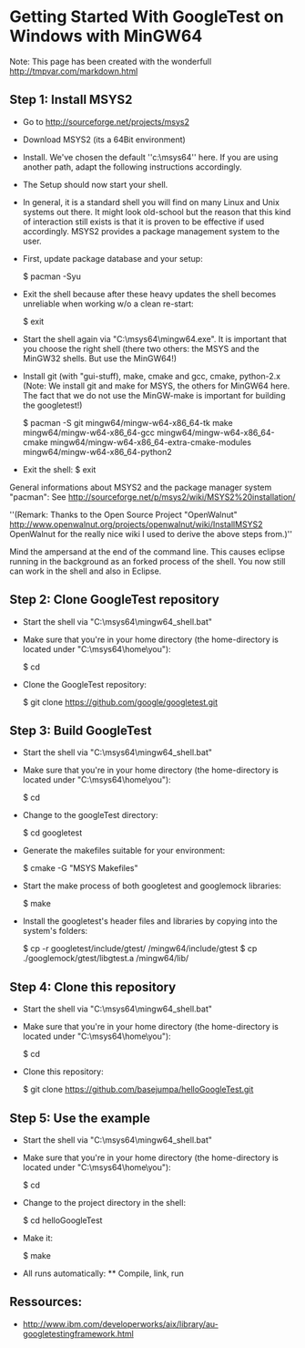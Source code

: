 # Getting Started With GoogleTest on Windows with MinGW64

Note: This page has been created with the wonderfull http://tmpvar.com/markdown.html 


## Step 1: Install MSYS2
* Go to http://sourceforge.net/projects/msys2
* Download MSYS2 (its a 64Bit environment)
* Install. We've chosen the default ''c:\msys64'' here. If you are using another path, adapt the following instructions accordingly.
* The Setup should now start your shell.
* In general, it is a standard shell you will find on many Linux and Unix systems out there. It might look old-school but the reason that this kind of interaction still exists is that it is proven to be effective if used accordingly. MSYS2 provides a package management system to the user.
* First, update package database and your setup:

    $ pacman -Syu
* Exit the shell because after these heavy updates the shell becomes unreliable when working w/o a clean re-start:

    $ exit
* Start the shell again via "C:\msys64\mingw64.exe". It is important that you choose the right shell (there two others: the MSYS and the MinGW32 shells. But use the MinGW64!)
* Install git (with "gui-stuff), make, cmake and gcc, cmake, python-2.x (Note: We install git and make for MSYS, the others for MinGW64 here. The fact that we do not use the MinGW-make is important for building the googletest!)

    $ pacman -S git mingw64/mingw-w64-x86_64-tk make mingw64/mingw-w64-x86_64-gcc mingw64/mingw-w64-x86_64-cmake mingw64/mingw-w64-x86_64-extra-cmake-modules mingw64/mingw-w64-x86_64-python2
* Exit the shell:
    $ exit

General informations about MSYS2 and the package manager system "pacman": See http://sourceforge.net/p/msys2/wiki/MSYS2%20installation/

''(Remark: Thanks to the Open Source Project "OpenWalnut" http://www.openwalnut.org/projects/openwalnut/wiki/InstallMSYS2 OpenWalnut for the really nice wiki I used to derive the above steps from.)''


Mind the ampersand at the end of the command line. This causes eclipse running in the background as an forked process of the shell. You now still can work in the shell and also in Eclipse.

## Step 2: Clone GoogleTest repository
* Start the shell via "C:\msys64\mingw64_shell.bat" 
* Make sure that you're in your home directory (the home-directory is located under "C:\msys64\home\you"):

    $ cd 
* Clone the GoogleTest repository:

    $ git clone https://github.com/google/googletest.git

## Step 3: Build GoogleTest
* Start the shell via "C:\msys64\mingw64_shell.bat" 
* Make sure that you're in your home directory (the home-directory is located under "C:\msys64\home\you"):

    $ cd 
* Change to the googleTest directory:

    $ cd googletest
* Generate the makefiles suitable for your environment:

    $ cmake -G "MSYS Makefiles"
* Start the make process of both googletest and googlemock libraries:

    $ make
* Install the googletest's header files and libraries by copying into the system's folders:

    $ cp -r googletest/include/gtest/ /mingw64/include/gtest
    $ cp ./googlemock/gtest/libgtest.a /mingw64/lib/
	 

## Step 4: Clone this repository
* Start the shell via "C:\msys64\mingw64_shell.bat" 
* Make sure that you're in your home directory (the home-directory is located under "C:\msys64\home\you"):

    $ cd 
* Clone this repository:

    $ git clone https://github.com/basejumpa/helloGoogleTest.git

## Step 5: Use the example
* Start the shell via "C:\msys64\mingw64_shell.bat"
* Make sure that you're in your home directory (the home-directory is located under "C:\msys64\home\you"):

    $ cd 
* Change to the project directory in the shell:

    $ cd helloGoogleTest	 
* Make it:

    $ make
* All runs automatically:
** Compile, link, run


## Ressources:
* http://www.ibm.com/developerworks/aix/library/au-googletestingframework.html

